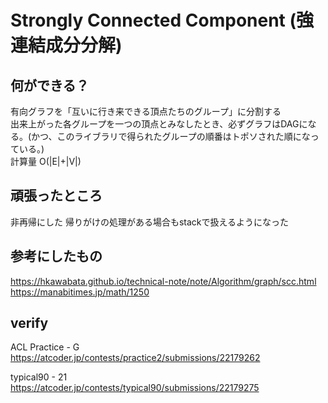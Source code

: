 # Strongly Connected Component (強連結成分分解)

## 何ができる？
有向グラフを「互いに行き来できる頂点たちのグループ」に分割する  
出来上がった各グループを一つの頂点とみなしたとき、必ずグラフはDAGになる。(かつ、このライブラリで得られたグループの順番はトポソされた順になっている。)  
計算量 O(|E|+|V|)

## 頑張ったところ
非再帰にした 
帰りがけの処理がある場合もstackで扱えるようになった

## 参考にしたもの
https://hkawabata.github.io/technical-note/note/Algorithm/graph/scc.html  
https://manabitimes.jp/math/1250

## verify
ACL Practice - G  
https://atcoder.jp/contests/practice2/submissions/22179262

typical90 - 21  
https://atcoder.jp/contests/typical90/submissions/22179275
